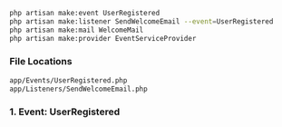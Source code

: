 

```bash
php artisan make:event UserRegistered
php artisan make:listener SendWelcomeEmail --event=UserRegistered
php artisan make:mail WelcomeMail
php artisan make:provider EventServiceProvider


```

###  File Locations

```bash
app/Events/UserRegistered.php
app/Listeners/SendWelcomeEmail.php
```


### 1. Event: UserRegistered
